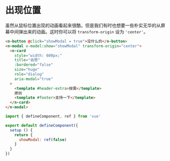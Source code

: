 # 出现位置

虽然从鼠标位置出现的动画看起来很酷，但是我们有时也想要一些朴实无华的从屏幕中间弹出来的动画。这时你可以将 `transform-origin` 设为 `'center'`。

```html
<n-button @click="showModal = true">没什么的</n-button>
<n-modal v-model:show="showModal" transform-origin="center">
  <n-card
    style="width: 600px;"
    title="自愿"
    :bordered="false"
    size="huge"
    role="dialog"
    aria-modal="true"
  >
    <template #header-extra>按需</template>
    原则
    <template #footer>支持一下</template>
  </n-card>
</n-modal>
```

```js
import { defineComponent, ref } from 'vue'

export default defineComponent({
  setup () {
    return {
      showModal: ref(false)
    }
  }
})
```
